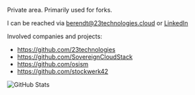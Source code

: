 Private area. Primarily used for forks.

I can be reached via berendt@23technologies.cloud or [LinkedIn](https://www.linkedin.com/in/christian-berendt-364a01203)

Involved companies and projects:

* https://github.com/23technologies
* https://github.com/SovereignCloudStack
* https://github.com/osism
* https://github.com/stockwerk42

![GitHub Stats](https://github-readme-stats.vercel.app/api?username=berendt&count_private=false&show_icons=true&theme=blue-green)

